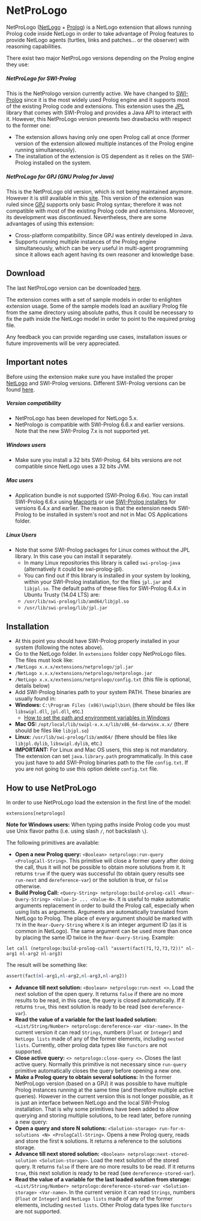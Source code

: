 # NetProLogo

NetProLogo ([NetLogo](http://en.wikipedia.org/wiki/NetLogo) + [Prolog](http://en.wikipedia.org/wiki/Prolog)) is a NetLogo extension that allows running Prolog code inside NetLogo in order to take advantage of Prolog features to provide NetLogo agents (turtles, links and patches... or the observer) with reasoning capabilities.

There exist two major NetProLogo versions depending on the Prolog engine they use:

##### NetProLogo for SWI-Prolog

This is the NetPrologo version currently active. We have changed to [SWI-Prolog](http://www.swi-prolog.org/) since it is the most widely used Prolog engine and it supports most of the existing Prolog code and extensions. This extension uses the [JPL](http://www.swi-prolog.org/packages/jpl/) library that comes with SWI-Prolog and provides a Java API to interact with it. However, this NetProLogo version presents two drawbacks with respect to the former one:

* The extension allows having only one open Prolog call at once (former version of the extension allowed multiple instances of the Prolog engine running simultaneously).
* The installation of the extension is OS dependent as it relies on the SWI-Prolog installed on the system.

##### NetProLogo for GPJ (GNU Prolog for Java)

This is the NetProLogo old version, which is not being maintained anymore. However it is still available in this [site](http://www.cs.us.es/~fsancho/NetProLogo/). This version of the extension was ruled since [GPJ](http://www.gnu.org/software/gnuprologjava/gnuprologjava.html) supports only basic Prolog syntax; therefore it was not compatible with most of the existing Prolog code and extensions. Moreover, its development was discontinued. Nevertheless, there are some advantages of using this extension:

* Cross-platform compatibility. Since GPJ was entirely developed in Java.
* Supports running multiple instances of the Prolog engine simultaneously, which can be very useful in multi-agent programming since it allows each agent having its own reasoner and knowledge base.

## Download

The last NetProLogo version can be downloaded [here](https://github.com/jgalanp/NetProLogo/releases/download/v0.2/NetProLogo.zip).

The extension comes with a set of sample models in order to enlighten extension usage. Some of the sample models load an auxiliary Prolog file from the same directory using absolute paths, thus it could be necessary to fix the path inside the NetLogo model in order to point to the required prolog file.

Any feedback you can provide regarding use cases, installation issues or future improvements will be very appreciated.

## Important notes

Before using the extension make sure you have installed the proper [NetLogo](http://ccl.northwestern.edu/netlogo/download.shtml) and SWI-Prolog versions. Different SWI-Prolog versions can be found [here](http://www.swi-prolog.org/download/stable?show=all).

##### Version compatibility

* NetProLogo has been developed for NetLogo 5.x.
* NetPrologo is compatible with SWI-Prolog 6.6.x and earlier versions. Note that the new SWI-Prolog 7.x is not supported yet.

##### Windows users

* Make sure you install a 32 bits SWI-Prolog. 64 bits versions are not compatible since NetLogo uses a 32 bits JVM.

##### Mac users

* Application bundle is not supported (SWI-Prolog 6.6x). You can install SWI-Prolog 6.6.x using [Macports](http://www.swi-prolog.org/build/macos.html) or use [SWI-Prolog installers](http://www.swi-prolog.org/download/stable?show=all) for versions 6.4.x and earlier. The reason is that the extension needs SWI-Prolog to be installed in system's root and not in Mac OS Applications folder.

##### Linux Users

* Note that some SWI-Prolog packages for Linux comes without the JPL library. In this case you can install it separately.
  * In many Linux repositories this library is called `swi-prolog-java` (alternatively it could be swi-prolog-jpl).
  * You can find out if this library is installed in your system by looking, within your SWI-Prolog installation, for the files `jpl.jar` and `libjpl.so`. The default paths of these files for SWI-Prolog 6.4.x in Ubuntu Trusty (14.04 LTS) are:
  * `/usr/lib/swi-prolog/lib/amd64/libjpl.so`
  * `/usr/lib/swi-prolog/lib/jpl.jar`

## Installation

* At this point you should have SWI-Prolog properly installed in your system (following the notes above).
* Go to the NetLogo folder. In `extensions` folder copy NetProLogo files. The files must look like:
 * `/NetLogo x.x.x/extensions/netprologo/jpl.jar`
 * `/NetLogo x.x.x/extensions/netprologo/netprologo.jar`
 * `/NetLogo x.x.x/extensions/netprologo/config.txt` (this file is optional, details below)
* Add SWI-Prolog binaries path to your system PATH. These binaries are usually found in:
 * **Windows:** `C:\Program Files (x86)\swipl\bin\` (there should be files like `libswipl.dll`, `jpl.dll`, etc.)
   * [How to set the path and environment variables in Windows](http://www.computerhope.com/issues/ch000549.htm)
 * **Mac OS:** `/opt/local/lib/swipl-x.x.x/lib/x86_64-darwinx.x.x/` (there should be files like `libjpl.so`)
 * **Linux:** `/usr/lib/swi-prolog/lib/amd64/` (there should be files like `libjpl.dylib`, `libswipl.dylib`, etc.)
 * **IMPORTANT:** For Linux and Mac OS users, this step is not mandatory. The extension can set `java.library.path` programmatically. In this case you just have to add SWI-Prolog binaries path to the file `config.txt`. If you are not going to use this option delete `config.txt` file.

## How to use NetProLogo

In order to use NetProLogo load the extension in the first line of the model:
```netlogo
extensions[netprologo]
```

**Note for Windows users:** When typing paths inside Prolog code you must use Unix flavor paths (i.e. using slash `/`, not backslash `\`).

The following primitives are available:

* **Open a new Prolog query:** `<Boolean> netprologo:run-query <PrologCall-String>`. This primitive will close a former query after doing the call, thus it will not be possible to obtain more solutions from it. It returns `true` if the query was successful (to obtain query results see `run-next` and `dereference-var`) or the solution is true, or `false` otherwise.
* **Build Prolog Call:** `<Query-String> netprologo:build-prolog-call <Rear-Query-String> <Value-1> ... <Value-N>`. It is useful to make automatic arguments replacement in order to build the Prolog call, especially when using lists as arguments. Arguments are automatically translated from NetLogo to Prolog. The place of every argument should be marked with `?X` in the `Rear-Query-String` where `X` is an integer argument ID (as it is common in NetLogo). The same argument can be used more than once by placing the same ID twice in the `Rear-Query-String`. Example:

 ```netlogo
 let call (netprologo:build-prolog-call "assert(fact(?1,?2,?3,?2))" nl-arg1 nl-arg2 nl-arg3)
 ```
 The result will be something like:

 ```prolog
 assert(fact(nl-arg1,nl-arg2,nl-arg3,nl-arg2))
 ```
* **Advance till next solution:** `<Boolean> netprologo:run-next <>`. Load the next solution of the open query. It returns `false` if there are no more results to be read, in this case, the query is closed automatically. If it returns `true`, this next solution is ready to be read  (see `dereference-var`).
* **Read the value of a variable for the last loaded solution:** `<List/String/Number> netprologo:dereference-var <Var-name>`. In the current version it can read `Strings`, numbers (`Float` or `Integer`) and `NetLogo lists` made of any of the former elements, including `nested lists`. Currently, other prolog data types like `functors` are not supported.
* **Close active query:** `<> netprologo:close-query <>`. Closes the last active query. Normally this primitive is not necessary since `run-query` primitive automatically closes the query before opening a new one.
* **Make a Prolog query to obtain several solutions:** In the former NetProLogo version (based on a GPJ) it was possible to have multiple Prolog instances running at the same time (and therefore multiple active queries). However in the current version this is not longer possible, as it is just an interface between NetLogo and the local SWI-Prolog installation. That is why some primitives have been added to allow querying and storing multiple solutions, to be read later, before running a new query:
 * **Open a query and store N solutions:** `<Solution-storage> run-for-n-solutions <N> <PrologCall-String>`. Opens a new Prolog query, reads and store the first `N` solutions. It returns a reference to the solutions storage.
 * **Advance till next stored solution:** `<Boolean> netprologo:next-stored-solution <Solution-storage>`. Load the next solution of the stored query. It returns `false` if there are no more results to be read. If it returns `true`, this next solution is ready to be read  (see `dereference-stored-var`).
 * **Read the value of a variable for the last loaded solution from storage:** `<List/String/Number> netprologo:dereference-stored-var <Solution-storage> <Var-name>`. In the current version it can read `Strings`, numbers (`Float` or `Integer`) and `NetLogo lists` made of any of the former elements, including `nested lists`. Other Prolog data types like `functors` are not supported.
